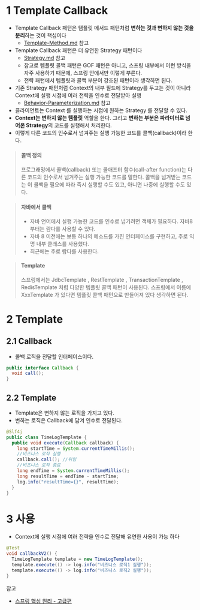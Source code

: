 # 1 Template Callback

* Template Callback 패턴은 탬플릿 메서드 패턴처럼 **변하는 것과 변하지 않는 것을 분리**하는 것이 핵심이다
  * [Template-Method.md](../Template-Method/Template-Method.md) 참고
* Template Callback 패턴은 더 유연한 Strategy 패턴이다
  * [Strategy.md](../Strategy/Strategy.md) 참고
  * 참고로 템플릿 콜백 패턴은 GOF 패턴은 아니고, 스프링 내부에서 이런 방식을 자주 사용하기 때문에, 스프링 안에서만 이렇게 부른다. 
  * 전략 패턴에서 템플릿과 콜백 부분이 강조된 패턴이라 생각하면 된다.
* 기존 Strategy 패턴처럼 Context의 내부 필드에 Strategy를 두고는 것이 아니라 Context에 실행 시점에 여러 전략을 인수로 전달받아 실행
  * [Behavior-Parameterization.md](../../Language/Java/Behavior-Parameterization/Behavior-Parameterization.md) 참고
* 클라이언트는 Context 를 실행하는 시점에 원하는 Strategy 를 전달할 수 있다.
* **Context는 변하지 않는 템플릿** 역할을 한다. 그리고 **변하는 부분은 파라미터로 넘어온 Strategy**의 코드를 실행해서 처리한다. 
* 이렇게 다른 코드의 인수로서 넘겨주는 실행 가능한 코드를 콜백(callback)이라 한다.



> #### 콜백 정의
>
> 프로그래밍에서 콜백(callback) 또는 콜애프터 함수(call-after function)는 다른 코드의 인수로서 넘겨주는 실행 가능한 코드를 말한다. 콜백을 넘겨받는 코드는 이 콜백을 필요에 따라 즉시 실행할 수도 있고, 아니면 나중에 실행할 수도 있다.

> #### 자바에서 콜백
>
> * 자바 언어에서 실행 가능한 코드를 인수로 넘기려면 객체가 필요하다. 자바8부터는 람다를 사용할 수 있다. 
> * 자바 8 이전에는 보통 하나의 메소드를 가진 인터페이스를 구현하고, 주로 익명 내부 클래스를 사용했다. 
> * 최근에는 주로 람다를 사용한다.

> #### Template
>
> 스프링에서는 JdbcTemplate , RestTemplate , TransactionTemplate , RedisTemplate 처럼 다양한 템플릿 콜백 패턴이 사용된다. 스프링에서 이름에 XxxTemplate 가 있다면 템플릿 콜백 패턴으로 만들어져 있다 생각하면 된다.



# 2 Template

## 2.1 Callback

* 콜백 로직을 전달할 인터페이스이다.

```java
public interface Callback {
  void call();
}
```



## 2.2 Template

* Template은 변하지 않는 로직을 가지고 있다.
* 변하는 로직은 Callback에 담겨 인수로 전달된다.

```java
@Slf4j
public class TimeLogTemplate {
  public void execute(Callback callback) {
    long startTime = System.currentTimeMillis(); 
    //비즈니스 로직 실행
    callback.call(); //위임
    //비즈니스 로직 종료
    long endTime = System.currentTimeMillis();
    long resultTime = endTime - startTime;
    log.info("resultTime={}", resultTime);
  }
}
```



# 3 사용

* Context에 실행 시점에 여러 전략을 인수로 전달해 유연한 사용이 가능 하다

```java
@Test
void callbackV2() {
  TimeLogTemplate template = new TimeLogTemplate(); 
  template.execute(() -> log.info("비즈니스 로직1 실행")); 
  template.execute(() -> log.info("비즈니스 로직2 실행"));
}
```



참고

* [스프링 핵심 원리 - 고급편](https://www.inflearn.com/course/%EC%8A%A4%ED%94%84%EB%A7%81-%ED%95%B5%EC%8B%AC-%EC%9B%90%EB%A6%AC-%EA%B3%A0%EA%B8%89%ED%8E%B8/dashboard)